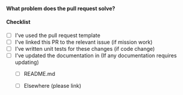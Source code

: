 #### What problem does the pull request solve?

#### Checklist

- [ ] I’ve used the pull request template
- [ ] I've linked this PR to the relevant issue (if mission work)
- [ ] I’ve written unit tests for these changes (if code change)
- [ ] I’ve updated the documentation in (If any documentation requires updating)
    - [ ] README.md
    - [ ] Elsewhere (please link)


